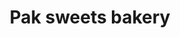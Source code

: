 ---
title: "Pak sweets bakery"
url: /karachi/pak-sweets-bakery-w5q4-gm6-street-6-block-7-gulistan-e-johar/
shop: bakery
---